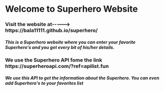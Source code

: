 <h1>Welcome to Superhero Website</h1>

<h3>Visit the website at----->  https://bala11111.github.io/superhero/</h3>
<h5>This is a Superhero website where you can enter your favorite Superhero's and 
    you get every bit of his/her details. 
</h5>

<h3>We use the Superhero API fome the link <link> https://superheroapi.com/?ref=apilist.fun
</link></h3>

<h5>We use this API to get the information about the Superhero.
  You can even add Superhero's to your favorites list
</h5>